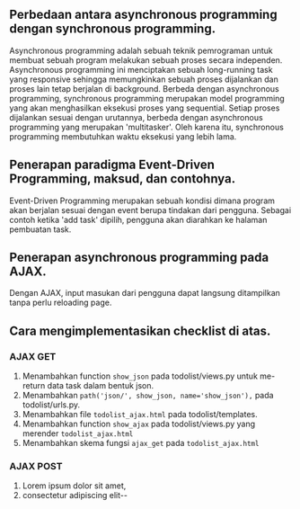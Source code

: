 ## Perbedaan antara asynchronous programming dengan synchronous programming.
Asynchronous programming adalah sebuah teknik pemrograman untuk membuat sebuah program melakukan sebuah proses secara independen. Asynchronous programming ini menciptakan sebuah long-running task yang responsive sehingga memungkinkan sebuah proses dijalankan dan proses lain tetap berjalan di background.
Berbeda dengan asynchronous programming, synchronous programming merupakan model programming yang akan menghasilkan eksekusi proses yang sequential. Setiap proses dijalankan sesuai dengan urutannya, berbeda dengan asynchronous programming yang merupakan 'multitasker'. Oleh karena itu, synchronous programming membutuhkan waktu eksekusi yang lebih lama.

## Penerapan paradigma Event-Driven Programming, maksud, dan contohnya.
Event-Driven Programming merupakan sebuah kondisi dimana program akan berjalan sesuai dengan event berupa tindakan dari pengguna. Sebagai contoh ketika 'add task' dipilih, pengguna akan diarahkan ke halaman pembuatan task.

## Penerapan asynchronous programming pada AJAX.
Dengan AJAX, input masukan dari pengguna dapat langsung ditampilkan tanpa perlu reloading page.

## Cara mengimplementasikan checklist di atas.
### AJAX GET
1. Menambahkan function `show_json` pada todolist/views.py untuk me-return data task dalam bentuk json.
2. Menambahkan `path('json/', show_json, name='show_json'),` pada todolist/urls.py.
3. Menambahkan file `todolist_ajax.html` pada todolist/templates.
4. Menambahkan function `show_ajax` pada todolist/views.py yang merender `todolist_ajax.html`
5. Menambahkan skema fungsi `ajax_get` pada `todolist_ajax.html`
### AJAX POST
1. Lorem ipsum dolor sit amet,
2. consectetur adipiscing elit--